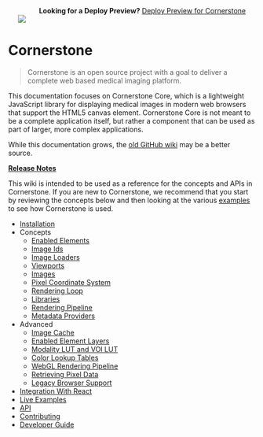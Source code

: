 <div class='row'>
	<div class='column' style='text-align: right; padding: 0 20px'>
		<strong>Looking for a Deploy Preview?</strong>
		<a href="/example/index.html">Deploy Preview for Cornerstone</a>
	</div>
	<div class='column' style='text-align: left; padding: 0 20px'>
		<a href="https://www.netlify.com">
		  <img src="https://www.netlify.com/img/global/badges/netlify-color-bg.svg"/>
		</a>
	</div>
</div>

# Cornerstone

> Cornerstone is an open source project with a goal to deliver a complete web based medical imaging platform.

This documentation focuses on Cornerstone Core, which is a lightweight JavaScript library for displaying medical images in modern web browsers that support the HTML5 canvas element. Cornerstone Core is not meant to be a complete application itself, but rather a component that can be used as part of larger, more complex applications.

While this documentation grows, the [old GitHub wiki](https://github.com/cornerstonejs/cornerstone/wiki) may be a better source.

**[Release Notes](https://github.com/cornerstonejs/cornerstone/releases)**

This wiki is intended to be used as a reference for the concepts and APIs in Cornerstone. If you are new to Cornerstone, we recommend that you start by reviewing the concepts below and then looking at the various [examples](/example/index.html) to see how Cornerstone is used.

- [Installation](installation.md)
- Concepts
  - [Enabled Elements](concepts/enabled-elements.md)
  - [Image Ids](concepts/image-ids.md)
  - [Image Loaders](concepts/image-loaders.md)
  - [Viewports](concepts/viewports.md)
  - [Images](concepts/images.md)
  - [Pixel Coordinate System](concepts/pixel-coordinate-system.md)
  - [Rendering Loop](concepts/rendering-loop.md)
  - [Libraries](concepts/libraries.md)
  - [Rendering Pipeline](concepts/rendering-pipeline.md)
  - [Metadata Providers](concepts/metadata-providers.md)
- Advanced
  - [Image Cache](advanced/image-cache.md)
  - [Enabled Element Layers](advanced/enabled-element-layers.md)
  - [Modality LUT and VOI LUT](advanced/modality-lut-and-voi-lut.md)
  - [Color Lookup Tables](advanced/color-lookup-tables.md)
  - [WebGL Rendering Pipeline](advanced/webgl-rendering-pipeline.md)
  - [Retrieving Pixel Data](advanced/retrieving-pixel-data.md)
  - [Legacy Browser Support](advanced/legacy-browser-support.md)
- [Integration With React](integration.md)
- [Live Examples](/example/index.html)
- [API](api.md)
- [Contributing](contributing.md)
- [Developer Guide](developer-guide.md)
